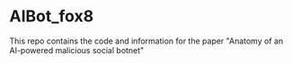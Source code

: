 # AIBot_fox8
This repo contains the code and information for the paper "Anatomy of an AI-powered malicious social botnet"
